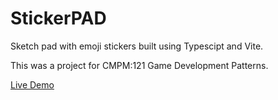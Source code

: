 # StickerPAD

Sketch pad with emoji stickers built using Typescipt and Vite.

This was a project for CMPM:121 Game Development Patterns.

[Live Demo](https://aguizaro.github.io/stickerPAD/)